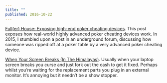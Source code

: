 ```yaml
---
title: ""
published: 2016-10-22
---
```


  <a href="https://www.elie.net/blog/security/fuller-house-exposing-high-end-poker-cheating-devices" target="_blank">Full(er) House: Exposing high-end poker cheating devices</a>. This post exposes how real-world highly advanced poker cheating devices work.  In 2015, I stumbled upon a post in an underground forum, discussing how someone was ripped off at a poker table by a very advanced poker cheating device.


  <a href="http://tombh.co.uk/when-your-screen-breaks-in-the-himalayas" target="_blank">When Your Screen Breaks (In The Himalayas)</a>. Usually when your laptop screen breaks you curse and just fork out the cash to get it fixed. Perhaps whilst you’re waiting for the replacement parts you plug in an external monitor. It’s annoying but it needn’t be a show stopper.

